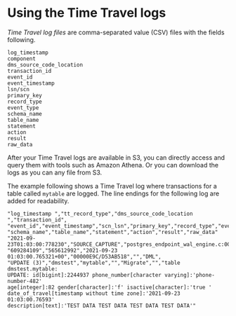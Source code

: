 # Using the Time Travel logs<a name="CHAP_Tasks.CustomizingTasks.TaskSettings.TimeTravel.LogSchema"></a>

*Time Travel log files* are comma\-separated value \(CSV\) files with the fields following\.

```
log_timestamp 
component 
dms_source_code_location 
transaction_id 
event_id 
event_timestamp 
lsn/scn 
primary_key
record_type 
event_type 
schema_name 
table_name 
statement 
action 
result 
raw_data
```

After your Time Travel logs are available in S3, you can directly access and query them with tools such as Amazon Athena\. Or you can download the logs as you can any file from S3\.

The example following shows a Time Travel log where transactions for a table called `mytable` are logged\. The line endings for the following log are added for readability\.

```
"log_timestamp ","tt_record_type","dms_source_code_location ","transaction_id",
"event_id","event_timestamp","scn_lsn","primary_key","record_type","event_type",
"schema_name","table_name","statement","action","result","raw_data"
"2021-09-23T01:03:00:778230","SOURCE_CAPTURE","postgres_endpoint_wal_engine.c:00819",
"609284109","565612992","2021-09-23 01:03:00.765321+00","00000E9C/D53AB518","","DML",
"UPDATE (3)","dmstest","mytable","","Migrate","","table dmstest.mytable:
UPDATE: id[bigint]:2244937 phone_number[character varying]:'phone-number-482'
age[integer]:82 gender[character]:'f' isactive[character]:'true ' 
date_of_travel[timestamp without time zone]:'2021-09-23 01:03:00.76593' 
description[text]:'TEST DATA TEST DATA TEST DATA TEST DATA'"
```